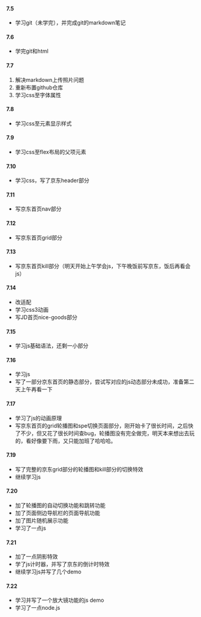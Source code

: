 #### 7.5

-  学习git（未学完），并完成git的markdown笔记

#### 7.6

- 学完git和html

#### 7.7

1. 解决markdown上传照片问题
2. 重新布置github仓库
3. 学习css至字体属性



#### 7.8

- 学习css至元素显示样式



#### 7.9

- 学习css至flex布局的父项元素

#### 7.10

- 学习css，写了京东header部分

#### 7.11

- 写京东首页nav部分

#### 7.12

- 写京东首页grid部分

#### 7.13

- 写京东首页kill部分（明天开始上午学会js，下午晚饭前写京东，饭后再看会js）

#### 7.14

- 改适配
- 学习css3动画
- 写JD首页nice-goods部分

#### 7.15

- 学习js基础语法，还剩一小部分

#### 7.16

- 学习js
- 写了一部分京东首页的静态部分，尝试写对应的js动态部分未成功，准备第二天上午再看一下

#### 7.17

- 学习了js的动画原理
- 写京东首页的grid轮播图和spe切换页面部分，刚开始卡了很长时间，之后快了不少，但又花了很长时间查bug，轮播图没有完全做完，明天本来想出去玩的，看好像要下雨，又只能加班了哈哈哈。

#### 7.19 

- 写了完整的京东grid部分的轮播图和kill部分的切换特效
- 继续学习js

#### 7.20 

- 加了轮播图的自动切换功能和跳转功能
- 加了页面侧边导航栏的页面导航功能
- 加了图片随机展示功能
- 学习了一点js

#### 7.21

- 加了一点阴影特效
- 学了js计时器，并写了京东的倒计时特效
- 继续学习js并写了几个demo



#### 7.22

- 学习并写了一个放大镜功能的js demo
- 学习了一点node.js
